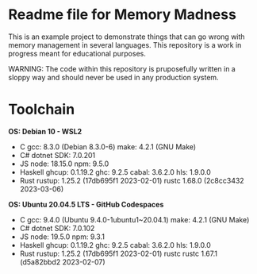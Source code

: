 # Readme file for Memory Madness
This is an example project to demonstrate things that can go wrong with memory management in several languages. This repository is a work in progress meant for educational purposes.

WARNING: The code within this repository is pruposefully written in a sloppy way and should never be used in any production system.

# Toolchain
**OS: Debian 10 - WSL2**
- C
  gcc: 8.3.0 (Debian 8.3.0-6)
  make: 4.2.1 (GNU Make)
- C#
  dotnet SDK: 7.0.201
- JS
  node: 18.15.0
  npm: 9.5.0
- Haskell
  ghcup: 0.1.19.2
  ghc: 9.2.5
  cabal: 3.6.2.0
  hls: 1.9.0.0
- Rust
  rustup: 1.25.2 (17db695f1 2023-02-01)
  rustc 1.68.0 (2c8cc3432 2023-03-06)

**OS: Ubuntu 20.04.5 LTS - GitHub Codespaces**
- C
  gcc: 9.4.0 (Ubuntu 9.4.0-1ubuntu1~20.04.1)
  make: 4.2.1 (GNU Make)
- C#
  dotnet SDK: 7.0.102
- JS
  node: 19.5.0
  npm: 9.3.1
- Haskell
  ghcup: 0.1.19.2
  ghc: 9.2.5
  cabal: 3.6.2.0
  hls: 1.9.0.0
- Rust
  rustup: 1.25.2 (17db695f1 2023-02-01)
  rustc rustc 1.67.1 (d5a82bbd2 2023-02-07)
